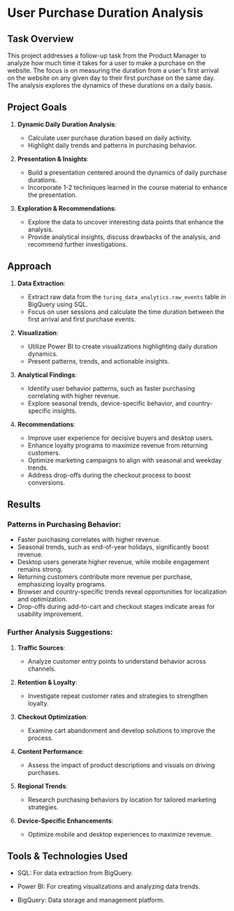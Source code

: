 # User Purchase Duration Analysis

## Task Overview
This project addresses a follow-up task from the Product Manager to analyze how much time it takes for a user to make a purchase on the website. The focus is on measuring the duration from a user's first arrival on the website on any given day to their first purchase on the same day. The analysis explores the dynamics of these durations on a daily basis.

## Project Goals
1. **Dynamic Daily Duration Analysis**:
   - Calculate user purchase duration based on daily activity.
   - Highlight daily trends and patterns in purchasing behavior.

2. **Presentation & Insights**:
   - Build a presentation centered around the dynamics of daily purchase durations.
   - Incorporate 1-2 techniques learned in the course material to enhance the presentation.

3. **Exploration & Recommendations**:
   - Explore the data to uncover interesting data points that enhance the analysis.
   - Provide analytical insights, discuss drawbacks of the analysis, and recommend further investigations.

## Approach
1. **Data Extraction**:
   - Extract raw data from the `turing_data_analytics.raw_events` table in BigQuery using SQL.
   - Focus on user sessions and calculate the time duration between the first arrival and first purchase events.

2. **Visualization**:
   - Utilize Power BI to create visualizations highlighting daily duration dynamics.
   - Present patterns, trends, and actionable insights.

3. **Analytical Findings**:
   - Identify user behavior patterns, such as faster purchasing correlating with higher revenue.
   - Explore seasonal trends, device-specific behavior, and country-specific insights.

4. **Recommendations**:
   - Improve user experience for decisive buyers and desktop users.
   - Enhance loyalty programs to maximize revenue from returning customers.
   - Optimize marketing campaigns to align with seasonal and weekday trends.
   - Address drop-offs during the checkout process to boost conversions.

## Results
### Patterns in Purchasing Behavior:
- Faster purchasing correlates with higher revenue.
- Seasonal trends, such as end-of-year holidays, significantly boost revenue.
- Desktop users generate higher revenue, while mobile engagement remains strong.
- Returning customers contribute more revenue per purchase, emphasizing loyalty programs.
- Browser and country-specific trends reveal opportunities for localization and optimization.
- Drop-offs during add-to-cart and checkout stages indicate areas for usability improvement.

### Further Analysis Suggestions:
1. **Traffic Sources**:
   - Analyze customer entry points to understand behavior across channels.

2. **Retention & Loyalty**:
   - Investigate repeat customer rates and strategies to strengthen loyalty.

3. **Checkout Optimization**:
   - Examine cart abandonment and develop solutions to improve the process.

4. **Content Performance**:
   - Assess the impact of product descriptions and visuals on driving purchases.

5. **Regional Trends**:
   - Research purchasing behaviors by location for tailored marketing strategies.

6. **Device-Specific Enhancements**:
   - Optimize mobile and desktop experiences to maximize revenue.


## Tools & Technologies Used
- SQL: For data extraction from BigQuery.

- Power BI: For creating visualizations and analyzing data trends.

- BigQuery: Data storage and management platform.
